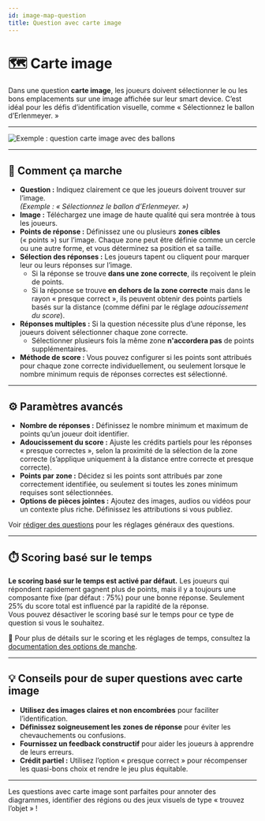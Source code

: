 ```yaml
---
id: image-map-question
title: Question avec carte image
---
```


# 🗺️ Carte image

Dans une question **carte image**, les joueurs doivent sélectionner le ou les bons emplacements sur une image affichée sur leur smart device. C’est idéal pour les défis d’identification visuelle, comme « Sélectionnez le ballon d’Erlenmeyer. »

---

![Exemple : question carte image avec des ballons](/images/question-modes/image-map/image-map-example.png)

---

## 📝 Comment ça marche

- **Question :** Indiquez clairement ce que les joueurs doivent trouver sur l’image.\
  _(Exemple : « Sélectionnez le ballon d’Erlenmeyer. »)_
- **Image :** Téléchargez une image de haute qualité qui sera montrée à tous les joueurs.
- **Points de réponse :** Définissez une ou plusieurs **zones cibles** (« points ») sur l’image. Chaque zone peut être définie comme un cercle ou une autre forme, et vous déterminez sa position et sa taille.
- **Sélection des réponses :** Les joueurs tapent ou cliquent pour marquer leur ou leurs réponses sur l’image.
  - Si la réponse se trouve **dans une zone correcte**, ils reçoivent le plein de points.
  - Si la réponse se trouve **en dehors de la zone correcte** mais dans le rayon « presque correct », ils peuvent obtenir des points partiels basés sur la distance (comme défini par le réglage _adoucissement du score_).
- **Réponses multiples :** Si la question nécessite plus d’une réponse, les joueurs doivent sélectionner chaque zone correcte.
  - Sélectionner plusieurs fois la même zone **n'accordera pas** de points supplémentaires.
- **Méthode de score :** Vous pouvez configurer si les points sont attribués pour chaque zone correcte individuellement, ou seulement lorsque le nombre minimum requis de réponses correctes est sélectionné.

---

## ⚙️ Paramètres avancés

- **Nombre de réponses :** Définissez le nombre minimum et maximum de points qu’un joueur doit identifier.
- **Adoucissement du score :** Ajuste les crédits partiels pour les réponses « presque correctes », selon la proximité de la sélection de la zone correcte (s’applique uniquement à la distance entre correcte et presque correcte).
- **Points par zone :** Décidez si les points sont attribués par zone correctement identifiée, ou seulement si toutes les zones minimum requises sont sélectionnées.
- **Options de pièces jointes :** Ajoutez des images, audios ou vidéos pour un contexte plus riche. Définissez les attributions si vous publiez.

Voir [rédiger des questions](../editor/005-writing-questions.md) pour les réglages généraux des questions.

---

## ⏱️ Scoring basé sur le temps

**Le scoring basé sur le temps est activé par défaut.** Les joueurs qui répondent rapidement gagnent plus de points, mais il y a toujours une composante fixe (par défaut : 75%) pour une bonne réponse. Seulement 25% du score total est influencé par la rapidité de la réponse.\
Vous pouvez désactiver le scoring basé sur le temps pour ce type de question si vous le souhaitez.

📘 Pour plus de détails sur le scoring et les réglages de temps, consultez la [documentation des options de manche](../editor/008-round-options.md#scoring).

---

## 💡 Conseils pour de super questions avec carte image

- **Utilisez des images claires et non encombrées** pour faciliter l’identification.
- **Définissez soigneusement les zones de réponse** pour éviter les chevauchements ou confusions.
- **Fournissez un feedback constructif** pour aider les joueurs à apprendre de leurs erreurs.
- **Crédit partiel :** Utilisez l’option « presque correct » pour récompenser les quasi-bons choix et rendre le jeu plus équitable.

---

Les questions avec carte image sont parfaites pour annoter des diagrammes, identifier des régions ou des jeux visuels de type « trouvez l’objet » !
